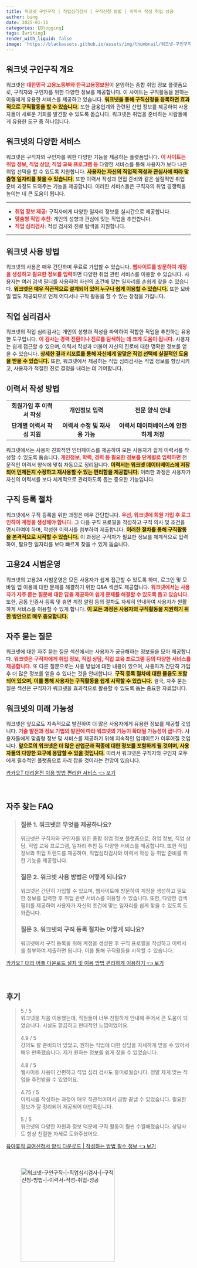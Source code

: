 ```yaml
---
title: 워크넷 구인구직 | 직업심리검사 | 구직신청 방법 | 이력서 작성 취업 성공
author: bing
date: 2025-01-31
categories: [Blogging]
tags: [writing]
render_with_liquid: false
image: 'https://blackassets.github.io/assets/img/thumbnail/워크넷-구인구직-|-직업심리검사-|-구직신청-방법-|-이력서-작성-취업-성공.webp'
---
```



<h2 id='워크넷 구인구직 개요'>워크넷 구인구직 개요</h2>

<p>워크넷은 <b><span style="color: #ee2323;">대한민국 고용노동부와 한국고용정보원</span></b>이 운영하는 종합 취업 정보 플랫폼으로, 구직자와 구인자를 위한 다양한 정보를 제공합니다. 이 사이트는 구직활동을 원하는 이들에게 유용한 서비스를 제공하고 있습니다. <b><span style="background-color: #ffe066;">워크넷을 통해 구직신청을 등록하면 효과적으로 구직활동을 할 수 있습니다.</span></b> 또한 금융업계와 관련된 산업 정보를 제공하여 사용자들이 새로운 기회를 발견할 수 있도록 돕습니다. 워크넷은 취업을 준비하는 사람들에게 유용한 도구 중 하나입니다.</p>

<h2 id='워크넷의 다양한 서비스'>워크넷의 다양한 서비스</h2>

<p>워크넷은 구직자와 구인자를 위한 다양한 기능을 제공하는 플랫폼입니다. <b><span style="color: #ee2323;">이 사이트는 취업 정보, 직업 상담, 직업 교육 프로그램 등</span></b> 다양한 서비스를 통해 사용자가 보다 나은 취업 선택을 할 수 있도록 지원합니다. <b><span style="background-color: #ffe066;">사용자는 자신의 직업적 적성과 관심사에 따라 맞춤형 일자리를 찾을 수 있습니다.</span></b> 또한 이력서 작성과 면접 준비와 같은 실질적인 취업 준비 과정도 도와주는 기능을 제공합니다. 이러한 서비스들은 구직자의 취업 경쟁력을 높이는 데 큰 도움이 됩니다.</p>

<hr />

<ul>
    <li><b><span style="color: #ee2323;">취업 정보 제공:</span></b> 구직자에게 다양한 일자리 정보를 실시간으로 제공합니다.</li>
    <li><b><span style="color: #ee2323;">맞춤형 직업 추천:</span></b> 개인의 성향과 관심에 맞는 직업을 추천합니다.</li>
    <li><b><span style="color: #ee2323;">직업 심리검사:</span></b> 적성 검사와 진로 탐색을 지원합니다.</li>
</ul>

<hr />

<h2 id='워크넷 사용 방법'>워크넷 사용 방법</h2>

<p>워크넷의 사용은 매우 간단하며 무료로 가입할 수 있습니다. <b><span style="color: #ee2323;">웹사이트를 방문하여 계정을 생성하고 필요한 정보를 입력</span></b>하면 다양한 취업 관련 서비스를 이용할 수 있습니다. 사용자는 여러 검색 필터를 사용하여 자신의 조건에 맞는 일자리를 손쉽게 찾을 수 있습니다. <b><span style="background-color: #ffe066;">워크넷은 매우 직관적으로 설계되어 있어 누구나 쉽게 이용할 수 있습니다.</span></b> 또한 모바일 앱도 제공되므로 언제 어디서나 구직 활동을 할 수 있는 장점을 가집니다.</p>

<h2 id='직업 심리검사'>직업 심리검사</h2>

<p>워크넷의 직업 심리검사는 개인의 성향과 적성을 파악하여 적합한 직업을 추천하는 유용한 도구입니다. <b><span style="color: #ee2323;">이 검사는 경력 전환이나 진로를 탐색하는 데 크게 도움이 됩니다.</span></b> 사용자는 쉽게 접근할 수 있으며, 이력서 작성과 더불어 자신의 진로에 대한 명확한 정보를 얻을 수 있습니다. <b><span style="background-color: #ffe066;">상세한 결과 리포트를 통해 자신에게 알맞은 직업 선택에 실질적인 도움을 받을 수 있습니다.</span></b> 또한, 워크넷에서 제공하는 직업 심리검사는 직업 정보를 향상시키고, 사용자가 적절한 진로 결정을 내리는 데 기여합니다.</p>

<h2 id='이력서 작성 방법'>이력서 작성 방법</h2>

<table>
    <tr>
        <td style="text-align: center; height: 17px;"><b>회원가입 후 이력서 작성</b></td>
        <td style="text-align: center; height: 17px;"><b>개인정보 입력</b></td>
        <td style="text-align: center; height: 17px;"><b>전문 양식 안내</b></td>
    </tr>
    <tr>
        <td style="text-align: center; height: 17px;"><b>단계별 이력서 작성 지원</b></td>
        <td style="text-align: center; height: 17px;"><b>이력서 수정 및 재사용 가능</b></td>
        <td style="text-align: center; height: 17px;"><b>이력서 데이터베이스에 안전하게 저장</b></td>
    </tr>
</table>

<p>워크넷에서는 사용자 친화적인 인터페이스를 제공하여 모든 사용자가 쉽게 이력서를 작성할 수 있도록 돕습니다. <b><span style="color: #ee2323;">개인정보, 학력, 경력 등 필요한 정보를 단계별로 입력하면</span></b> 전문적인 이력서 양식에 맞춰 자동으로 정리됩니다. <b><span style="background-color: #ffe066;">이력서는 워크넷 데이터베이스에 저장되어 언제든지 수정하고 재사용할 수 있는 편리함을 제공합니다.</span></b> 이러한 과정은 사용자가 자신의 이력서를 보다 체계적으로 관리하도록 돕는 중요한 기능입니다.</p>

<h2 id='구직 등록 절차'>구직 등록 절차</h2>

<p>워크넷에서 구직 등록을 위한 과정은 매우 간단합니다. <b><span style="color: #ee2323;">우선, 워크넷에 회원 가입 후 로그인하여 계정을 생성해야 합니다.</span></b> 그 다음 구직 프로필을 작성하고 구직 의사 및 조건을 명시하여야 하며, 작성한 이력서를 첨부하여 제출합니다. <b><span style="background-color: #ffe066;">이러한 절차를 통해 구직활동을 본격적으로 시작할 수 있습니다.</span></b> 이 과정은 구직자가 필요한 정보를 체계적으로 입력하여, 필요한 일자리를 보다 빠르게 찾을 수 있게 돕습니다.</p>

<h2 id='고용24 시범운영'>고용24 시범운영</h2>

<p>워크넷의 고용24 시범운영은 모든 사용자가 쉽게 접근할 수 있도록 하며, 로그인 및 모바일 앱 이용에 대한 문제를 해결하기 위한 Q&A 섹션도 제공합니다. <b><span style="color: #ee2323;">워크넷에서는 사용자가 자주 묻는 질문에 대한 답을 제공하여 쉽게 문제를 해결할 수 있도록 돕고 있습니다.</span></b> 또한, 공동 인증서 등록 및 휴면 계정 알림 등의 절차도 자세히 안내하여 사용자가 원활하게 서비스를 이용할 수 있게 합니다. <b><span style="background-color: #ffe066;">이 모든 과정은 사용자의 구직활동을 지원하기 위한 방안으로 매우 중요합니다.</span></b></p>

<h2 id='자주 묻는 질문'>자주 묻는 질문</h2>

<p>워크넷에 대한 자주 묻는 질문 섹션에서는 사용자가 궁금해하는 정보들을 모아 제공합니다. <b><span style="color: #ee2323;">워크넷은 구직자에게 취업 정보, 직업 상담, 직업 교육 프로그램 등의 다양한 서비스를 제공합니다.</span></b> 또 다른 질문으로는 사용 방법에 대한 내용이 있으며, 사용자가 간단히 가입 후 더 많은 정보를 얻을 수 있다는 것을 안내합니다. <b><span style="background-color: #ffe066;">구직 등록 절차에 대한 물음도 포함되어 있으며, 이를 통해 사용자는 구직활동을 쉽게 시작할 수 있습니다.</span></b> 결국, 자주 묻는 질문 섹션은 구직자가 워크넷을 효과적으로 활용할 수 있도록 돕는 중요한 자료입니다.</p>

<h2 id='워크넷의 미래 가능성'>워크넷의 미래 가능성</h2>

<p>워크넷은 앞으로도 지속적으로 발전하여 더 많은 사용자에게 유용한 정보를 제공할 것입니다. <b><span style="color: #ee2323;">기술 발전과 정보 기법의 발전에 따라 워크넷의 기능이 확대될 가능성이 큽니다.</span></b> 사용자들에게 맞춤형 정보 및 서비스를 제공하기 위해 지속적인 업데이트가 이루어질 것입니다. <b><span style="background-color: #ffe066;">앞으로의 워크넷은 더 많은 산업군과 직종에 대한 정보를 포함하게 될 것이며, 사용자들의 다양한 요구에 응답할 수 있을 것입니다.</span></b> 따라서 워크넷은 구직자와 구인자 모두에게 필수적인 플랫폼으로 자리 잡을 것이라는 전망이 있습니다.</p>


<p><a class="click-button" title="카카오T 대리운전 이용 방법 편리한 서비스" href="https://blackassets.github.io/posts/%EC%B9%B4%EC%B9%B4%EC%98%A4T-%EB%8C%80%EB%A6%AC%EC%9A%B4%EC%A0%84-%EC%9D%B4%EC%9A%A9-%EB%B0%A9%EB%B2%95-%ED%8E%B8%EB%A6%AC%ED%95%9C-%EC%84%9C%EB%B9%84%EC%8A%A4/" rel="dofollow">카카오T 대리운전 이용 방법 편리한 서비스 👈 보기</a></p><br>
<h2 id='자주_찾는_FAQ'>자주 찾는 FAQ</h2>
<div itemscope="" itemtype="https://schema.org/FAQPage"> 
<blockquote> 
<div itemscope="" itemprop="mainEntity" itemtype="https://schema.org/Question"> 
<h3 itemprop="name">질문 1. 워크넷은 무엇을 제공하나요?</h3> 
<div itemscope="" itemprop="acceptedAnswer" itemtype="https://schema.org/Answer"> 
<span itemprop="text"> 
<p>워크넷은 구직자와 구인자를 위한 종합 취업 정보 플랫폼으로, 취업 정보, 직업 상담, 직업 교육 프로그램, 일자리 추천 등 다양한 서비스를 제공합니다. 또한 직업 정보와 취업 트렌드를 제공하며, 직업심리검사와 이력서 작성 등 취업 준비를 위한 기능을 제공합니다.</p> 
</span> 
</div> 
</div> 
<div itemscope="" itemprop="mainEntity" itemtype="https://schema.org/Question"> 
<h3 itemprop="name">질문 2. 워크넷 사용 방법은 어떻게 되나요?</h3> 
<div itemscope="" itemprop="acceptedAnswer" itemtype="https://schema.org/Answer"> 
<span itemprop="text"> 
<p>워크넷은 간단히 가입할 수 있으며, 웹사이트에 방문하여 계정을 생성하고 필요한 정보를 입력한 후 취업 관련 서비스를 이용할 수 있습니다. 또한, 다양한 검색 필터를 제공하여 사용자가 자신의 조건에 맞는 일자리를 쉽게 찾을 수 있도록 도와줍니다.</p> 
</span> 
</div> 
</div> 
<div itemscope="" itemprop="mainEntity" itemtype="https://schema.org/Question"> 
<h3 itemprop="name">질문 3. 워크넷의 구직 등록 절차는 어떻게 되나요?</h3> 
<div itemscope="" itemprop="acceptedAnswer" itemtype="https://schema.org/Answer"> 
<span itemprop="text"> 
<p>워크넷에서 구직 등록을 위해 계정을 생성한 후 구직 프로필을 작성하고 이력서를 첨부하여 제출하면 됩니다. 이를 통해 구직활동을 시작할 수 있습니다.</p> 
</span> 
</div> 
</div> 
</blockquote> 
</div>
<p><a class="click-button" title="카카오T 대리 어플 다운로드 설치 및 이용 방법 편리하게 이용하기" href="https://blackassets.github.io/posts/%EC%B9%B4%EC%B9%B4%EC%98%A4T-%EB%8C%80%EB%A6%AC-%EC%96%B4%ED%94%8C-%EB%8B%A4%EC%9A%B4%EB%A1%9C%EB%93%9C-%EC%84%A4%EC%B9%98-%EB%B0%8F-%EC%9D%B4%EC%9A%A9-%EB%B0%A9%EB%B2%95-%ED%8E%B8%EB%A6%AC%ED%95%98%EA%B2%8C-%EC%9D%B4%EC%9A%A9%ED%95%98%EA%B8%B0/" rel="dofollow">카카오T 대리 어플 다운로드 설치 및 이용 방법 편리하게 이용하기 👈 보기</a></p><br>
<h2 id='후기'>후기</h2>
<div itemscope itemtype="https://schema.org/Product">
  <blockquote>
  <div itemprop="review" itemscope itemtype="https://schema.org/Review">
      <div itemprop="reviewRating" itemscope itemtype="https://schema.org/Rating"> <span itemprop="ratingValue">5</span> / <span itemprop="bestRating">5</span> </div>
      <span itemprop="reviewBody">워크넷을 처음 이용했는데, 직원들이 너무 친절하게 안내해 주어서 큰 도움이 되었습니다. 시설도 깔끔하고 현대적인 느낌이었어요.</span>
  </div>
  <br>
  <div itemprop="review" itemscope itemtype="https://schema.org/Review">
      <div itemprop="reviewRating" itemscope itemtype="https://schema.org/Rating"> <span itemprop="ratingValue">4.9</span> / <span itemprop="bestRating">5</span> </div>
      <span itemprop="reviewBody">강의도 잘 준비되어 있었고, 원하는 직업에 대한 상담을 자세하게 받을 수 있어서 매우 만족했습니다. 제가 원하는 정보를 쉽게 찾을 수 있었습니다.</span>
  </div>
  <br>
  <div itemprop="review" itemscope itemtype="https://schema.org/Review">
      <div itemprop="reviewRating" itemscope itemtype="https://schema.org/Rating"> <span itemprop="ratingValue">4.8</span> / <span itemprop="bestRating">5</span> </div>
      <span itemprop="reviewBody">웹사이트 사용이 간편하고 직업 심리 검사도 흥미로웠습니다. 정말 제게 맞는 직업을 추천받을 수 있었어요.</span>
  </div>
  <br>
  <div itemprop="review" itemscope itemtype="https://schema.org/Review">
      <div itemprop="reviewRating" itemscope itemtype="https://schema.org/Rating"> <span itemprop="ratingValue">4.75</span> / <span itemprop="bestRating">5</span> </div>
      <span itemprop="reviewBody">이력서를 작성하는 과정이 매우 직관적이어서 금방 끝낼 수 있었습니다. 필요한 정보가 잘 정리되어 제공되어 대만족입니다.</span>
  </div>
  <br>
  <div itemprop="review" itemscope itemtype="https://schema.org/Review">
      <div itemprop="reviewRating" itemscope itemtype="https://schema.org/Rating"> <span itemprop="ratingValue">5</span> / <span itemprop="bestRating">5</span> </div>
      <span itemprop="reviewBody">워크넷의 다양한 자원과 정보 덕분에 구직 활동이 훨씬 수월해졌습니다. 상담사도 항상 친절한 자세로 도와주셨어요.</span>
  </div>
  </blockquote>
</div>
<p><a class="click-button" title="육아휴직 급여신청서 양식 다운로드 | 작성하는 방법 필수 정보" href="https://blackassets.github.io/posts/%EC%9C%A1%EC%95%84%ED%9C%B4%EC%A7%81-%EA%B8%89%EC%97%AC%EC%8B%A0%EC%B2%AD%EC%84%9C-%EC%96%91%EC%8B%9D-%EB%8B%A4%EC%9A%B4%EB%A1%9C%EB%93%9C-%EC%9E%91%EC%84%B1%ED%95%98%EB%8A%94-%EB%B0%A9%EB%B2%95-%ED%95%84%EC%88%98-%EC%A0%95%EB%B3%B4/" rel="dofollow">육아휴직 급여신청서 양식 다운로드 | 작성하는 방법 필수 정보 👈 보기</a></p><br>
<figure class="image"><img src="https://blackassets.github.io/assets/img/thumbnail/워크넷-구인구직-|-직업심리검사-|-구직신청-방법-|-이력서-작성-취업-성공.webp" alt="워크넷-구인구직-|-직업심리검사-|-구직신청-방법-|-이력서-작성-취업-성공" width="256" height="256"></figure>